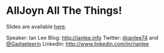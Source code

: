 AllJoyn All The Things!
============

Slides are available [here](http://prezi.com/ulbk9pslptib/?utm_campaign=share&utm_medium=copy).

Speaker: Ian Lee
Blog: http://ianlee.info
Twitter: [@ianlee74](http://twitter.com/ianlee7) and [@Gadgeteerin](http://twitter.com/gadgeteerin)
LinkedIn: http://www.linkedin.com/in/rianlee
